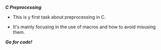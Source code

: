 ***C Preprocessing***

* This is y first task about preprocessing in C.

* It's mainly focusing in the use of macros and how to avoid misusing them.

***Go for code!***
